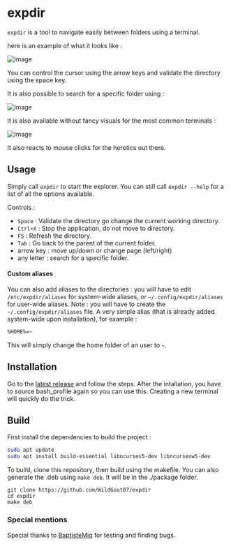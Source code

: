 # expdir

`expdir` is a tool to navigate easily between folders using a terminal.

here is an example of what it looks like :

![image](https://user-images.githubusercontent.com/30344403/116304648-17754000-a7a3-11eb-8e75-460e884dc058.png)

You can control the cursor using the arrow keys and validate the directory using the space key.

It is also possible to search for a specific folder using :

![image](https://user-images.githubusercontent.com/30344403/116304921-5d320880-a7a3-11eb-98f1-a84f3e33320a.png)

It is also available without fancy visuals for the most common terminals :

![image](https://user-images.githubusercontent.com/30344403/116305013-776be680-a7a3-11eb-84e5-23e14e37eb2e.png)

It also reacts to mouse clicks for the heretics out there.

## Usage

Simply call `expdir` to start the explorer. You can still call `expdir --help` for a list of all the options available.

Controls :
- `Space` : Validate the directory go change the current working directory.
- `Ctrl+X` : Stop the application, do not move to directory.
- `F5` : Refresh the directory.
- `Tab` : Go back to the parent of the current folder.
- arrow key : move up/down or change page (left/right)
- any letter : search for a specific folder.

#### Custom aliases

You can also add aliases to the directories : you will have to edit `/etc/expdir/aliases` for system-wide aliases, or `~/.config/expdir/aliases` for user-wide aliases. Note : you will have to create the `~/.config/expdir/aliases` file.
A very simple alias (that is already added system-wide upon installation), for example :
```sh
%HOME%=~
```

This will simply change the home folder of an user to `~`.

## Installation

Go to the [latest release](https://github.com/WildGoat07/expdir/releases/latest) and follow the steps.
After the intallation, you have to source bash_profile again so you can use this. Creating a new terminal will quickly do the trick.

## Build

First install the dependencies to build the project :
```sh
sudo apt update
sudo apt install build-essential libncurses5-dev libncursesw5-dev
```
To build, clone this repository, then build using the makefile.
You can also generate the .deb using `make deb`. It will be in the ./package folder.
```
git clone https://github.com/WildGoat07/expdir
cd expdir
make deb
```

### Special mentions

Special thanks to [BaptisteMiq](https://github.com/BaptisteMiq) for testing and finding bugs.
